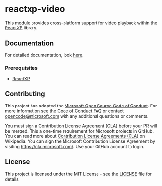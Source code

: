 # reactxp-video
This module provides cross-platform support for video playback within the [ReactXP](https://microsoft.github.io/reactxp/) library.

## Documentation
For detailed documentation, look [here](https://microsoft.github.io/reactxp/docs/extensions/video.html).

### Prerequisites
* [ReactXP](https://github.com/microsoft/reactxp/)

## Contributing
This project has adopted the [Microsoft Open Source Code of Conduct](https://opensource.microsoft.com/codeofconduct/). For more information see the [Code of Conduct FAQ](https://opensource.microsoft.com/codeofconduct/faq/) or contact [opencode@microsoft.com](mailto:opencode@microsoft.com) with any additional questions or comments. 

You must sign a Contribution License Agreement (CLA) before your PR will be merged. This a one-time requirement for Microsoft projects in GitHub. You can read more about [Contribution License Agreements (CLA)](https://en.wikipedia.org/wiki/Contributor_License_Agreement) on Wikipedia. You can sign the Microsoft Contribution License Agreement by visiting https://cla.microsoft.com/. Use your GitHub account to login.

## License
This project is licensed under the MIT License - see the [LICENSE](LICENSE) file for details

